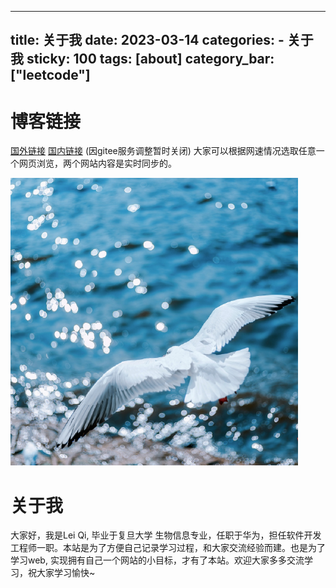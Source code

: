 
---
title: 关于我
date: 2023-03-14
categories: 
	- 关于我
sticky: 100
tags: [about]
category_bar: ["leetcode"]
---
# 博客链接
[国外链接](https://leiqichn.github.io/)
[国内链接](https://leiqichn.gitee.io/) (因gitee服务调整暂时关闭)
大家可以根据网速情况选取任意一个网页浏览，两个网站内容是实时同步的。

![](../../imgs/白鸽.png)
# 关于我

大家好，我是Lei Qi, 毕业于复旦大学 生物信息专业，任职于华为，担任软件开发工程师一职。本站是为了方便自己记录学习过程，和大家交流经验而建。也是为了学习web, 实现拥有自己一个网站的小目标，才有了本站。欢迎大家多多交流学习，祝大家学习愉快~


